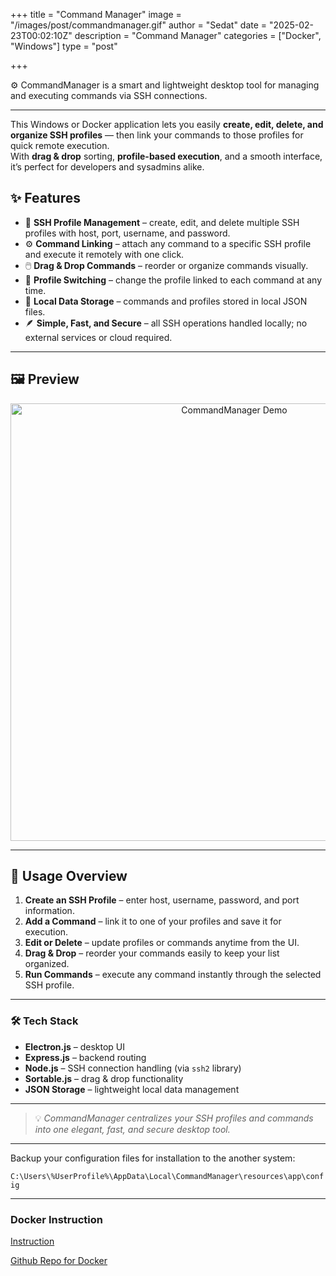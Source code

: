 +++
title = "Command Manager"
image = "/images/post/commandmanager.gif"
author = "Sedat"
date = "2025-02-23T00:02:10Z"
description = "Command Manager"
categories = ["Docker", "Windows"]
type = "post"

+++

⚙️ CommandManager is a smart and lightweight desktop tool for managing and executing commands via SSH connections.

***

This Windows or Docker application lets you easily **create, edit, delete, and organize SSH profiles** — then link your commands to those profiles for quick remote execution.  
With **drag & drop** sorting, **profile-based execution**, and a smooth interface, it’s perfect for developers and sysadmins alike.

## ✨ Features

- 🔑 **SSH Profile Management** – create, edit, and delete multiple SSH profiles with host, port, username, and password.  
- ⚙️ **Command Linking** – attach any command to a specific SSH profile and execute it remotely with one click.  
- 🖱️ **Drag & Drop Commands** – reorder or organize commands visually.  
- 🧩 **Profile Switching** – change the profile linked to each command at any time.  
- 🧠 **Local Data Storage** – commands and profiles stored in local JSON files.  
- 🪶 **Simple, Fast, and Secure** – all SSH operations handled locally; no external services or cloud required.

---

## 🖼️ Preview

<p align="center">
  <img src="https://github.com/eaeoz/command-manager-windows/blob/main/sample.gif" alt="CommandManager Demo" width="700">
</p>

---

## 🚀 Usage Overview

1. **Create an SSH Profile** – enter host, username, password, and port information.  
2. **Add a Command** – link it to one of your profiles and save it for execution.  
3. **Edit or Delete** – update profiles or commands anytime from the UI.  
4. **Drag & Drop** – reorder your commands easily to keep your list organized.  
5. **Run Commands** – execute any command instantly through the selected SSH profile.

---

### 🛠️ Tech Stack

- **Electron.js** – desktop UI  
- **Express.js** – backend routing  
- **Node.js** – SSH connection handling (via `ssh2` library)  
- **Sortable.js** – drag & drop functionality  
- **JSON Storage** – lightweight local data management  

---

> 💡 *CommandManager centralizes your SSH profiles and commands into one elegant, fast, and secure desktop tool.*

---

Backup your configuration files for installation to the another system:

`C:\Users\%UserProfile%\AppData\Local\CommandManager\resources\app\config`

---

### Docker Instruction

[Instruction](https://hub.docker.com/r/eaeoz/command-manager-docker)

[Github Repo for Docker](https://github.com/eaeoz/command-manager-docker)
